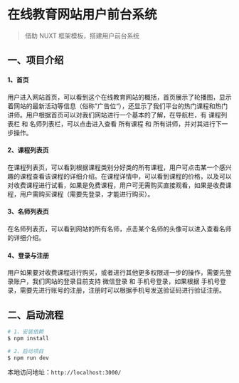# 在线教育网站用户前台系统

> 借助 NUXT 框架模板，搭建用户前台系统

## 一、项目介绍

#### 1、首页

用户进入网站首页，可以看到这个在线教育网站的概括，首页展示了轮播图，显示着网站的最新活动等信息（俗称”广告位“），还显示了我们平台的热门课程和热门讲师。用户根据首页可以对我们网站进行一个基本的了解，在导航栏，有 课程列表栏 和 名师列表栏，可以点击进入查看 所有课程 和 所有讲师，并对其进行下一步操作。



#### 2、课程列表页

在课程列表页，可以看到根据课程类别分好类的所有课程，用户可点击某一个感兴趣的课程查看该课程的详细介绍。在课程详情中，可以看到课程的价格，以及可以对收费课程进行试看，如果是免费课程，用户可无需购买直接观看，如果是收费课程，用户需购买课程（需要先登录，才能进行购买）。



#### 3、名师列表页

在名师列表页，可以看到网站的所有名师，点击某个名师的头像可以进入查看名师的详细介绍。



#### 4、登录与注册

用户如果要对收费课程进行购买，或者进行其他更多权限进一步的操作，需要先登录账户，我们网站的登录目前支持 微信登录 和 手机号登录，如果根据 手机号登录，需要先进行账号的注册，注册时可以根据手机号发送验证码进行验证注册。





## 二、启动流程

``` bash
# 1、安装依赖
$ npm install

# 2、启动项目
$ npm run dev
```



本地访问地址：`http://localhost:3000/`